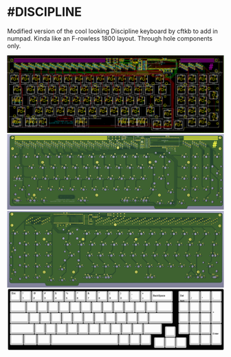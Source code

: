 # #DISCIPLINE
 Modified version of the cool looking Discipline keyboard by cftkb to add in numpad. Kinda like an F-rowless 1800 layout. Through hole components only. 

![](./doc/images/NumDiscipline.png)
![](./doc/images/NumDiscipline-frontPCB.png)
![](./doc/images/NumDiscipline-backPCB.png)
![](./doc/images/NumDiscipline-layout.png)